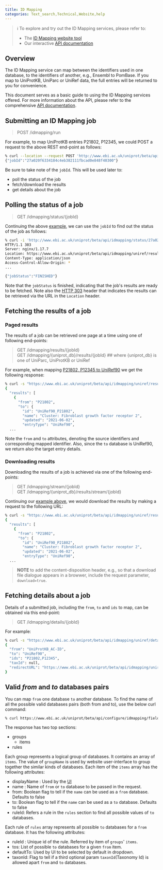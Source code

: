 ```yaml
---
title: ID Mapping
categories: Text_search,Technical,Website,help
---
```


> :information_source: To explore and try out the ID Mapping services, please refer to:
> * The [ID Mapping website tool](http://beta.uniprot.org/id-mapping)
> * Our interactive [API documentation](http://www.ebi.ac.uk/uniprot/beta/api/docs/?urls.primaryName=idmapping)

## Overview

The ID Mapping service can map between the identifiers used in one database, to the identifiers of another, e.g., 
Ensembl to PomBase. If you map to UniProtKB, UniParc or UniRef data, the full entries will be returned to you
for convenience.

This document serves as a basic guide to using the ID Mapping services offered. For more information about the API,
please refer to the comprehensive [API documentation](http://www.ebi.ac.uk/uniprot/beta/api/docs/).

## Submitting an ID Mapping job

> POST /idmapping/run

<a name="example"></a>For example, to map UniProtKB entries P21802, P12345, we could POST a request to the above REST end-point as follows: 

```bash
% curl --location --request POST 'http://www.ebi.ac.uk/uniprot/beta/api/idmapping/run' --form 'ids="P21802,P12345"' --form 'from="UniProtKB_AC-ID"' --form 'to="UniRef90"'
{"jobId":"27a020f6334184c4eb382111fbcad0e848f40300"}
```
Be sure to take note of the `jobId`. This will be used later to:

* poll the status of the job
* fetch/download the results
* get details about the job

## Polling the status of a job

> GET /idmapping/status/{jobId}

Continuing the above [example](#example), we can use the `jobId` to find out the status of the job as follows:

```bash
% curl -i 'http://www.ebi.ac.uk/uniprot/beta/api/idmapping/status/27a020f6334184c4eb382111fbcad0e848f40300'
HTTP/1.1 303 
Server: nginx/1.17.7
Location: https://www.ebi.ac.uk/uniprot/beta/api/idmapping/uniref/results/27a020f6334184c4eb382111fbcad0e848f40300
Content-Type: application/json
Access-Control-Allow-Origin: *
...

{"jobStatus":"FINISHED"}
```

Note that the `jobStatus` is finished, indicating that the job's results are ready to be fetched. Note also the [HTTP 303](https://httpstatuses.com/303)
header that indicates the results can be retrieved via the URL in the `Location` header. 

## Fetching the results of a job
                                                               
### Paged results

The results of a job can be retrieved one page at a time using one of following end-points:
      
> GET /idmapping/results/{jobId}<br>
> GET /idmapping/{uniprot_db}/results/{jobId} ## where {uniprot_db} is one of UniParc, UniProtKB or UniRef

For example, when mapping [P21802, P12345 to UniRef90](#example) we get the following response:
              
```bash
% curl -s "https://www.ebi.ac.uk/uniprot/beta/api/idmapping/uniref/results/27a020f6334184c4eb382111fbcad0e848f40300" | jq
{
  "results": [
    {
      "from": "P21802",
      "to": {
        "id": "UniRef90_P21802",
        "name": "Cluster: Fibroblast growth factor receptor 2",
        "updated": "2021-06-02",
        "entryType": "UniRef90",
  ...
```
                                                                                 
Note the `from` and `to` attributes, denoting the source identifiers and corresponding mapped identifier. Also,
since the `to` database is UniRef90, we return also the target entry details.

### Downloading results  

Downloading the results of a job is achieved via one of the following end-points: 

> GET /idmapping/stream/{jobId}<br>
> GET /idmapping/{uniprot_db}/results/stream/{jobId}
                                                     
Continuing our [example above](#example), we would download the results by making a request to the following URL:

```bash
% curl -s "https://www.ebi.ac.uk/uniprot/beta/api/idmapping/uniref/results/stream/27a020f6334184c4eb382111fbcad0e848f40300" | jq
{
  "results": [
    {
      "from": "P21802",
      "to": {
        "id": "UniRef90_P21802",
        "name": "Cluster: Fibroblast growth factor receptor 2",
        "updated": "2021-06-02",
        "entryType": "UniRef90",
  ...
```
       
> **NOTE** to add the content-disposition header, e.g., so that a download file dialogue appears in a browwer, include
>          the request parameter, `download=true`.          


## Fetching details about a job

Details of a submitted job, including the `from`, `to` and `ids` to map, can be obtained via this end-point:

> GET /idmapping/details/{jobId}

For example:

```bash
% curl -s "https://www.ebi.ac.uk/uniprot/beta/api/idmapping/uniref/details/27a020f6334184c4eb382111fbcad0e848f40300" | jq
{
  "from": "UniProtKB_AC-ID",
  "to": "UniRef90",
  "ids": "P21802,P12345",
  "taxId": null,
  "redirectURL": "https://www.ebi.ac.uk/uniprot/beta/api/idmapping/uniref/results/27a020f6334184c4eb382111fbcad0e848f40300"
}
```

## Valid _from_ and _to_ databases pairs

You can map `from` one database `to` another database. To find the name of all the possible valid databases pairs (both from and to), use the below curl command:

```bash
% curl https://www.ebi.ac.uk/uniprot/beta/api/configure/idmapping/fields
```

The response has two top sections:
- groups
    - items
- rules

Each group represents a logical group of databases. It contains an array of `items`.
The value of `groupName` is used by website user-interface to group together the similar kinds of databases.
Each item of the `items` array has the following attributes:
- displayName : Used by the [UI](https://beta.uniprot.org/id-mapping)
- name : Name of `from` or `to` database to be passed in the request.
- from: Boolean flag to tell if the `name` can be used as a `from` database. Defaults to false
- to: Boolean flag to tell if the `name` can be used as a `to` database. Defaults to false
- ruleId: Refers a rule in the `rules` section to find all possible values of `to` databases.

Each rule of `rules` array represents all possible `to` databases for a `from` database.
It has the following attributes:

- ruleId : Unique id of the rule. Referred by item of `groups`' `items`.
- tos: List of possible `to` databases for a given `from` item.
- defaultTo: Used by  UI to be selected by default in dropdown.
- taxonId: Flag to tell if a third optional param `taxonId`(Taxonomy Id) is allowed apart `from` and `to` databases.
